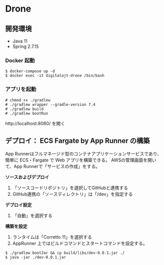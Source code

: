 # Drone

## 開発環境

- Java 11
- Spring 2.7.15

### Docker 起動

```
$ docker-compose up -d
$ docker exec -it digitalojt-drone /bin/bash
```

### アプリを起動

```
# chmod +x ./gradlew
# ./gradlew wrapper --gradle-version 7.4
# ./gradlew build
# ./gradlew bootRun
```

http://localhost:8080/ を開く


## デプロイ： ECS Fargate by App Runner の構築

App Runnerはフルマネージド型のコンテナアプリケーションサービスであり、簡単に ECS・Fargate で Web アプリを構築できる。
AWSの管理画面を開いて、App Runnerで「サービスの作成」をする。

**ソースおよびデプロイ**

1. 「ソースコードリポジトリ」を選択してGitHubと連携する
2. GitHub連携の「ソースディレクトリ」は「/dev」を指定する

**デプロイ設定**

1. 「自動」を選択する

**構築を設定**

1. ランタイムは「Corretto 11」を選択する
2. AppRunner 上ではビルドコマンドとスタートコマンドを設定する。

```
$ ./gradlew bootJar && cp build/libs/dev-0.0.1.jar ./
$ java -jar ./dev-0.0.1.jar
```
